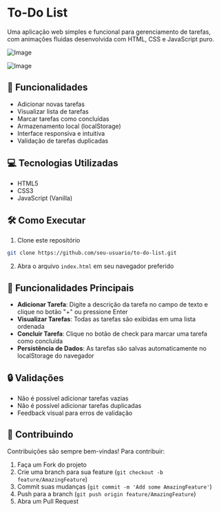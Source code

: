 # To-Do List

Uma aplicação web simples e funcional para gerenciamento de tarefas, com animações fluidas desenvolvida com HTML, CSS e JavaScript puro.

![Image](https://github.com/user-attachments/assets/57007ee6-dcf7-4388-bc41-ded12769ea21)

![Image](https://github.com/user-attachments/assets/a0f45d1b-21a3-42a2-80d6-11f724fedc49)

## 🚀 Funcionalidades

- Adicionar novas tarefas
- Visualizar lista de tarefas
- Marcar tarefas como concluídas
- Armazenamento local (localStorage)
- Interface responsiva e intuitiva
- Validação de tarefas duplicadas

## 💻 Tecnologias Utilizadas

- HTML5
- CSS3
- JavaScript (Vanilla)

## 🛠️ Como Executar

1. Clone este repositório
```bash
git clone https://github.com/seu-usuario/to-do-list.git
```

2. Abra o arquivo `index.html` em seu navegador preferido

## 📱 Funcionalidades Principais

- **Adicionar Tarefa**: Digite a descrição da tarefa no campo de texto e clique no botão "+" ou pressione Enter
- **Visualizar Tarefas**: Todas as tarefas são exibidas em uma lista ordenada
- **Concluir Tarefa**: Clique no botão de check para marcar uma tarefa como concluída
- **Persistência de Dados**: As tarefas são salvas automaticamente no localStorage do navegador

## 🔒 Validações

- Não é possível adicionar tarefas vazias
- Não é possível adicionar tarefas duplicadas
- Feedback visual para erros de validação

## 🤝 Contribuindo

Contribuições são sempre bem-vindas! Para contribuir:

1. Faça um Fork do projeto
2. Crie uma branch para sua feature (`git checkout -b feature/AmazingFeature`)
3. Commit suas mudanças (`git commit -m 'Add some AmazingFeature'`)
4. Push para a branch (`git push origin feature/AmazingFeature`)
5. Abra um Pull Request


